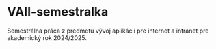 # VAII-semestralka
Semestrálna práca z predmetu vývoj aplikácií pre internet a intranet pre akademický rok 2024/2025.
